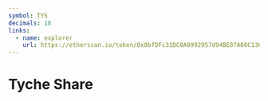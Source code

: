 ```yaml
---
symbol: TYS
decimals: 18
links:
  - name: explorer
    url: https://etherscan.io/token/0x0bfDFc31DC0A0992957d94BE07A60C130c6bd4Ec
---
```


# Tyche Share
